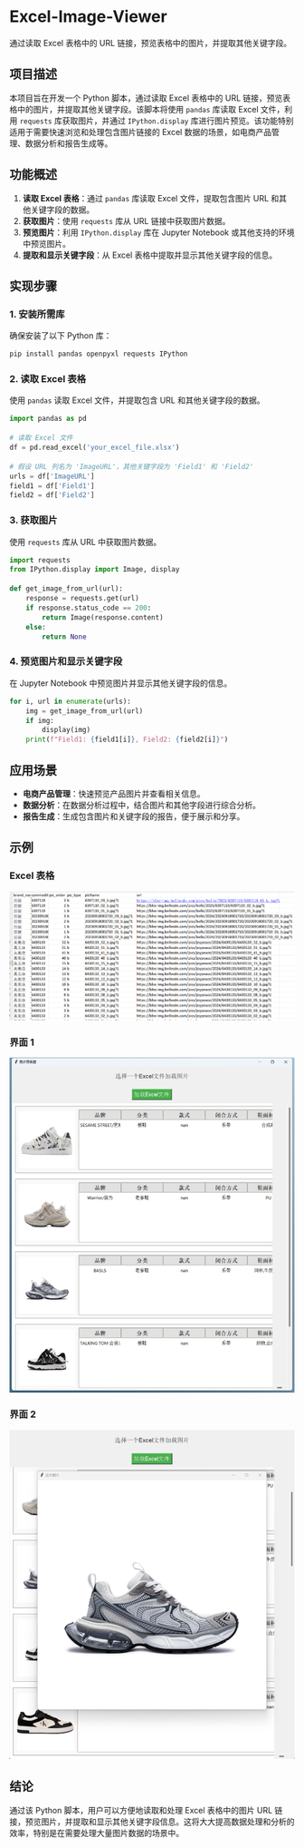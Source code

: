 # Excel-Image-Viewer

通过读取 Excel 表格中的 URL 链接，预览表格中的图片，并提取其他关键字段。

## 项目描述

本项目旨在开发一个 Python 脚本，通过读取 Excel 表格中的 URL 链接，预览表格中的图片，并提取其他关键字段。该脚本将使用 `pandas` 库读取 Excel 文件，利用 `requests` 库获取图片，并通过 `IPython.display` 库进行图片预览。该功能特别适用于需要快速浏览和处理包含图片链接的 Excel 数据的场景，如电商产品管理、数据分析和报告生成等。

## 功能概述

1. **读取 Excel 表格**：通过 `pandas` 库读取 Excel 文件，提取包含图片 URL 和其他关键字段的数据。
2. **获取图片**：使用 `requests` 库从 URL 链接中获取图片数据。
3. **预览图片**：利用 `IPython.display` 库在 Jupyter Notebook 或其他支持的环境中预览图片。
4. **提取和显示关键字段**：从 Excel 表格中提取并显示其他关键字段的信息。

## 实现步骤

### 1. 安装所需库

确保安装了以下 Python 库：

```bash
pip install pandas openpyxl requests IPython
```

### 2. 读取 Excel 表格

使用 `pandas` 读取 Excel 文件，并提取包含 URL 和其他关键字段的数据。

```python
import pandas as pd

# 读取 Excel 文件
df = pd.read_excel('your_excel_file.xlsx')

# 假设 URL 列名为 'ImageURL'，其他关键字段为 'Field1' 和 'Field2'
urls = df['ImageURL']
field1 = df['Field1']
field2 = df['Field2']
```

### 3. 获取图片

使用 `requests` 库从 URL 中获取图片数据。

```python
import requests
from IPython.display import Image, display

def get_image_from_url(url):
    response = requests.get(url)
    if response.status_code == 200:
        return Image(response.content)
    else:
        return None
```

### 4. 预览图片和显示关键字段

在 Jupyter Notebook 中预览图片并显示其他关键字段的信息。

```python
for i, url in enumerate(urls):
    img = get_image_from_url(url)
    if img:
        display(img)
    print(f"Field1: {field1[i]}, Field2: {field2[i]}")
```

## 应用场景

- **电商产品管理**：快速预览产品图片并查看相关信息。
- **数据分析**：在数据分析过程中，结合图片和其他字段进行综合分析。
- **报告生成**：生成包含图片和关键字段的报告，便于展示和分享。

## 示例

### Excel 表格

![Excel 表格](data/excel1.png)

### 界面 1

![界面 1](data/view2.png)

### 界面 2

![界面 2](data/view3.png)

## 结论

通过该 Python 脚本，用户可以方便地读取和处理 Excel 表格中的图片 URL 链接，预览图片，并提取和显示其他关键字段信息。这将大大提高数据处理和分析的效率，特别是在需要处理大量图片数据的场景中。
